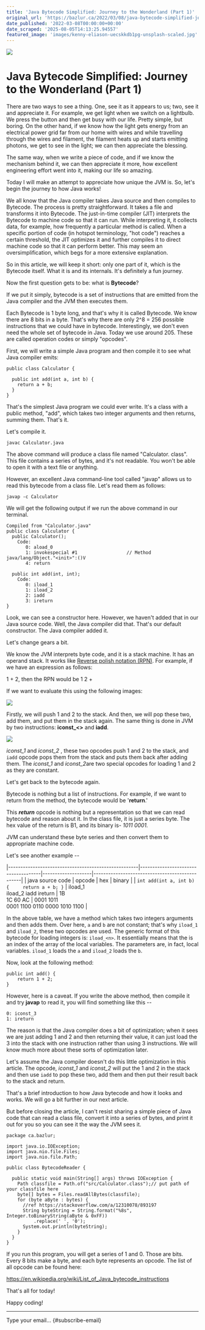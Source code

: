 ```yaml
---
title: 'Java Bytecode Simplified: Journey to the Wonderland (Part 1)'
original_url: 'https://bazlur.ca/2022/03/08/java-bytecode-simplified-journey-to-the-wonderland-part-1/'
date_published: '2022-03-08T00:00:00+00:00'
date_scraped: '2025-08-05T14:13:25.94557'
featured_image: 'images/kenny-eliason-uecskkdb1pg-unsplash-scaled.jpg'
---
```


![](images/kenny-eliason-uecskkdb1pg-unsplash-scaled.jpg)

Java Bytecode Simplified: Journey to the Wonderland (Part 1)
============================================================

There are two ways to see a thing. One, see it as it appears to us; two, see it and appreciate it. For example, we get light when we switch on a lightbulb. We press the button and then get busy with our life. Pretty simple, but boring. On the other hand, if we know how the light gets energy from an electrical power grid far from our home with wires and while travelling through the wires and filament, the filament heats up and starts emitting photons, we get to see in the light; we can then appreciate the blessing.

The same way, when we write a piece of code, and if we know the mechanism behind it, we can then appreciate it more, how excellent engineering effort went into it, making our life so amazing.

Today I will make an attempt to appreciate how unique the JVM is. So, let's begin the journey to how Java works!

We all know that the Java compiler takes Java source and then compiles to Bytecode. The process is pretty straightforward. It takes a file and transforms it into Bytecode. The just-in-time compiler (JIT) interprets the Bytecode to machine code so that it can run. While interpreting it, it collects data, for example, how frequently a particular method is called. When a specific portion of code (in hotspot terminology, "hot code") reaches a certain threshold, the JIT optimizes it and further compiles it to direct machine code so that it can perform better. This may seem an oversimplification, which begs for a more extensive explanation.

So in this article, we will keep it short: only one part of it, which is the Bytecode itself. What it is and its internals. It's definitely a fun journey.

Now the first question gets to be: what is **Bytecode**?

If we put it simply, bytecode is a set of instructions that are emitted from the Java compiler and the JVM then executes them.

Each Bytecode is 1 byte long, and that's why it is called Bytecode. We know there are 8 bits in a byte. That's why there are only 2\^8 = 256 possible instructions that we could have in bytecode. Interestingly, we don't even need the whole set of bytecode in Java. Today we use around 205. These are called operation codes or simply "opcodes".

First, we will write a simple Java program and then compile it to see what Java compiler emits:

```
public class Calculator {

  public int add(int a, int b) {
    return a + b;
  }
}
```

That's the simplest Java program we could ever write. It's a class with a public method, "add", which takes two integer arguments and then returns, summing them. That's it.

Let's compile it.

```
javac Calculator.java
```

The above command will produce a class file named "Calculator. class". This file contains a series of bytes, and it's not readable. You won't be able to open it with a text file or anything.

However, an excellent Java command-line tool called "javap" allows us to read this bytecode from a class file. Let's read them as follows:

```
javap -c Calculator
```

We will get the following output if we run the above command in our terminal.

```
Compiled from "Calculator.java"
public class Calculator {
  public Calculator();
    Code:
       0: aload_0
       1: invokespecial #1                  // Method java/lang/Object."<init>":()V
       4: return

  public int add(int, int);
    Code:
       0: iload_1
       1: iload_2
       2: iadd
       3: ireturn
}

```

Look, we can see a constructor here. However, we haven't added that in our Java source code. Well, the Java compiler did that. That's our default constructor. The Java compiler added it.

Let's change gears a bit.

We know the JVM interprets byte code, and it is a stack machine. It has an operand stack. It works like [Reverse polish notation (RPN)](https://en.wikipedia.org/wiki/Reverse_Polish_notation). For example, if we have an expression as follows:

1 + 2, then the RPN would be 1 2 +

If we want to evaluate this using the following images:

![](images/page-272-700x250.png)

Firstly, we will push 1 and 2 to the stack. And then, we will pop these two, add them, and put them in the stack again. The same thing is done in JVM by two instructions: **iconst_\<\>** and **iadd**.

![](images/page-273-700x239.png)

*iconst_1* and *iconst_2* , these two opcodes push 1 and 2 to the stack, and `iadd` opcode pops them from the stack and puts them back after adding them. The *iconst_1* and *iconst_2*are two special opcodes for loading 1 and 2 as they are constant.

Let's get back to the bytecode again.

Bytecode is nothing but a list of instructions. For example, if we want to return from the method, the bytecode would be '**return**.'

This ***return*** opcode is nothing but a representation so that we can read bytecode and reason about it. In the class file, it is just a series byte. The hex value of the return is B1, and its binary is- *1011 0001.*

JVM can understand these byte series and then convert them to appropriate machine code.

Let's see another example --

|-----------------------------------------------------|-------------------------------------|--------------------|------------------------------------------------|
| java source code                                    | opcode                              | hex                | binary                                         |
| ``` int add(int a, int b) {     return a + b; } ``` | iload_1 <br /> iload_2 iadd ireturn | 1B <br /> 1C 60 AC | 0001 1011 <br /> 0001 1100 0110 0000 1010 1100 |

In the above table, we have a method which takes two integers arguments and then adds them. Over here, `a` and `b` are not constant; that's why `iload_1` and `iload_2`, these two opcodes are used. The generic format of this bytecode for loading integers is: `iload_<n>`. It essentially means that the is an index of the array of the local variables. The parameters are, in fact, local variables. `iload_1` loads the `a` and `iload_2` loads the `b`.

Now, look at the following method:

```
public int add() {
    return 1 + 2;
}
```

However, here is a caveat. If you write the above method, then compile it and try **javap** to read it, you will find something like this --

```
0: iconst_3
1: ireturn
```

The reason is that the Java compiler does a bit of optimization; when it sees we are just adding 1 and 2 and then returning their value, it can just load the 3 into the stack with one instruction rather than using 3 instructions. We will know much more about these sorts of optimization later.

Let's assume the Java compiler doesn't do this little optimization in this article. The opcode, *iconst_1* and *iconst_2* will put the 1 and 2 in the stack and then use `iadd` to pop these two, add them and then put their result back to the stack and return.

That's a brief introduction to how Java bytecode and how it looks and works. We will go a bit further in our next article.

But before closing the article, I can't resist sharing a simple piece of Java code that can read a class file, convert it into a series of bytes, and print it out for you so you can see it the way the JVM sees it.

```
package ca.bazlur;

import java.io.IOException;
import java.nio.file.Files;
import java.nio.file.Path;

public class BytecodeReader {

  public static void main(String[] args) throws IOException {
    Path classfile = Path.of("src/Calculator.class");// put path of your classfile here
    byte[] bytes = Files.readAllBytes(classfile);
    for (byte aByte : bytes) {
      //ref https://stackoverflow.com/a/12310078/893197
      String byteString = String.format("%8s", Integer.toBinaryString(aByte & 0xFF))
          .replace(' ', '0');
      System.out.println(byteString);
    }
  }
}
```

If you run this program, you will get a series of 1 and 0. Those are bits. Every 8 bits make a byte, and each byte represents an opcode. The list of all opcode can be found here:

<https://en.wikipedia.org/wiki/List_of_Java_bytecode_instructions>

That's all for today!

Happy coding!  

*** ** * ** ***

Type your email... {#subscribe-email}
